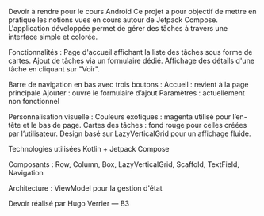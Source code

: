 Devoir à rendre pour le cours Android
Ce projet a pour objectif de mettre en pratique les notions vues en cours autour de Jetpack Compose.
L'application développée permet de gérer des tâches à travers une interface simple et colorée.

Fonctionnalités :
  Page d'accueil affichant la liste des tâches sous forme de cartes.
  Ajout de tâches via un formulaire dédié.
  Affichage des détails d'une tâche en cliquant sur "Voir".

Barre de navigation en bas avec trois boutons :
  Accueil : revient à la page principale
  Ajouter : ouvre le formulaire d’ajout
  Paramètres : actuellement non fonctionnel

Personnalisation visuelle :
  Couleurs exotiques : magenta utilisé pour l’en-tête et le bas de page.
  Cartes des tâches : fond rouge pour celles créées par l’utilisateur.
  Design basé sur LazyVerticalGrid pour un affichage fluide.

Technologies utilisées
  Kotlin + Jetpack Compose

Composants : Row, Column, Box, LazyVerticalGrid, Scaffold, TextField, Navigation

Architecture : ViewModel pour la gestion d'état

Devoir réalisé par Hugo Verrier — B3

